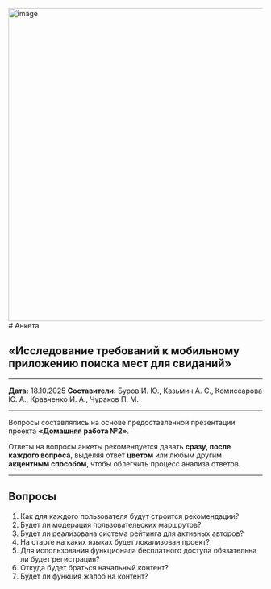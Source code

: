 <img width="1796" height="621" alt="image" src="https://github.com/user-attachments/assets/e7909161-3d86-4a91-b6e5-b47de1431b4d" /># Анкета

## «Исследование требований к мобильному приложению поиска мест для свиданий»

---

**Дата:** 18.10.2025
**Составители:**
Буров И. Ю., Казьмин А. С., Комиссарова Ю. А.,
Кравченко И. А., Чураков П. М.

---

Вопросы составлялись на основе предоставленной презентации проекта
**«Домашняя работа №2»**.

Ответы на вопросы анкеты рекомендуется давать **сразу, после каждого вопроса**,
выделяя ответ **цветом** или любым другим **акцентным способом**,
чтобы облегчить процесс анализа ответов.

---

## Вопросы

1. Как для каждого пользователя будут строится рекомендации?
2. Будет ли модерация пользовательских маршрутов?
3. Будет ли реализована система рейтинга для активных авторов?
4. На старте на каких языках будет локализован проект?
5. Для использования функционала бесплатного доступа обязательна ли будет регистрация?
6. Откуда будет браться начальный контент?
7. Будет ли функция жалоб на контент?
